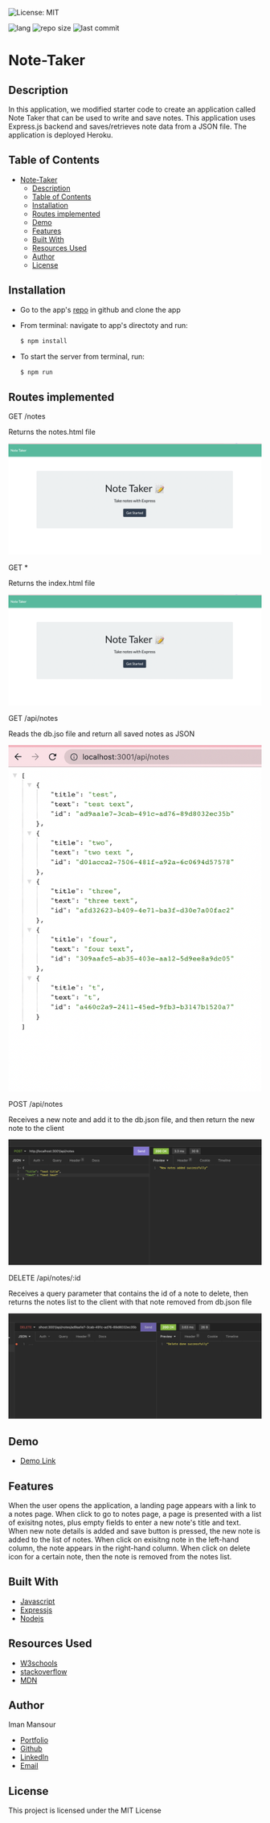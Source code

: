 ![License: MIT](https://img.shields.io/badge/License-MIT-yellow.svg)

![lang](https://img.shields.io/github/languages/top/imanmansour86/Note-Taker)
![repo size](https://img.shields.io/github/repo-size/imanmansour86/Note-Taker)
![last commit](https://img.shields.io/github/last-commit/imanmansour86/Note-Taker)

# Note-Taker

## Description

In this application, we modified starter code to create an application called Note Taker that can be used to write and save notes. This application uses Express.js backend and saves/retrieves note data from a JSON file.
The application is deployed Heroku.

## Table of Contents

- [Note-Taker](#note-taker)
  - [Description](#description)
  - [Table of Contents](#table-of-contents)
  - [Installation](#installation)
  - [Routes implemented](#routes-implemented)
  - [Demo](#demo)
  - [Features](#features)
  - [Built With](#built-with)
  - [Resources Used](#resources-used)
  - [Author](#author)
  - [License](#license)

## Installation

- Go to the app's [repo](https://github.com/imanmansour86/Note-Taker) in github and clone the app
- From terminal: navigate to app's directoty and run:

  ```md
  $ npm install
  ```

- To start the server from terminal, run:

  ```md
  $ npm run
  ```

## Routes implemented

GET /notes

Returns the notes.html file

![main](Develop/public/images/landing.png)

GET \*

Returns the index.html file

![main](Develop/public/images/landing.png)

GET /api/notes

Reads the db.jso file and return all saved notes as JSON

![main](Develop/public/images/get-apinotes.png)

POST /api/notes

Receives a new note and add it to the db.json file, and then return the new note to the client

![main](Develop/public/images/post.png)

DELETE /api/notes/:id

Receives a query parameter that contains the id of a note to delete, then returns the notes list to the client with that note removed from db.json file

![main](Develop/public/images/delete.png)

## Demo

- [Demo Link](https://watch.screencastify.com/v/C21Lj5uf2sOVbjNo0BmS)

## Features

When the user opens the application, a landing page appears with a link to a notes page. When click to go to notes page, a page is presented with a list of exisitng notes, plus empty fields to enter a new note's title and text. When new note details is added and save button is pressed, the new note is added to the list of notes. When click on exisitng note in the left-hand column, the note appears in the right-hand column. When click on delete icon for a certain note, then the note is removed from the notes list.

## Built With

- [Javascript](https://developer.mozilla.org/en-US/docs/Web/JavaScript)
- [Expressjs](https://expressjs.com/)
- [Nodejs](https://nodejs.dev/learn/output-to-the-command-line-using-nodejs)

## Resources Used

- [W3schools](https://www.w3schools.com)
- [stackoverflow](https://stackoverflow.com)
- [MDN](https://developer.mozilla.org/en-US/docs/Web/CSS)

## Author

Iman Mansour

- [Portfolio](https://imanmansour86.github.io/new-portfolio/)
- [Github](https://github.com/imanmansour86)
- [LinkedIn](https://www.linkedin.com/in/iman-mansour-51391515/)
- [Email](mailto:imanmansour86@gmail.com)

## License

This project is licensed under the MIT License
